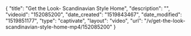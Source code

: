 {
    "title": "Get the Look- Scandinavian Style Home",
    "description": "",
    "videoid": "152085200",
    "date_created": "1519843467",
    "date_modified": "1519851177",
    "type": "captivate",
    "layout": "video",
    "url": "\/v\/get-the-look-scandinavian-style-home-mp4\/152085200"
}